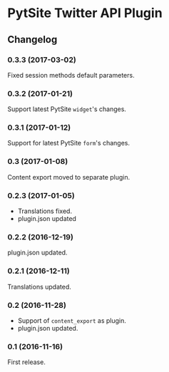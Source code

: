 # PytSite Twitter API Plugin


## Changelog


### 0.3.3 (2017-03-02)
Fixed session methods default parameters. 


### 0.3.2 (2017-01-21)
Support latest PytSite `widget`'s changes.


### 0.3.1 (2017-01-12)
Support for latest PytSite `form`'s changes.


### 0.3  (2017-01-08)
Content export moved to separate plugin.


### 0.2.3 (2017-01-05)
- Translations fixed.
- plugin.json updated


### 0.2.2 (2016-12-19)
plugin.json updated.


### 0.2.1 (2016-12-11)
Translations updated.


### 0.2 (2016-11-28)
- Support of `content_export` as plugin.
- plugin.json updated.


### 0.1 (2016-11-16)
First release.
